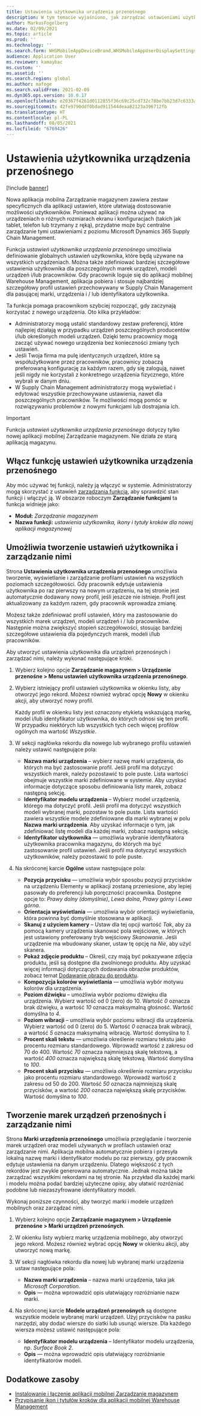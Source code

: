 ```yaml
---
title: Ustawienia użytkownika urządzenia przenośnego
description: W tym temacie wyjaśniono, jak zarządzać ustawieniami użytkownika urządzenia przenośnego dla pracowników magazynu.
author: MarkusFogelberg
ms.date: 02/09/2021
ms.topic: article
ms.prod: ''
ms.technology: ''
ms.search.form: WHSMobileAppDeviceBrand,WHSMobileAppUserDisplaySettings
audience: Application User
ms.reviewer: kamaybac
ms.custom: ''
ms.assetid: ''
ms.search.region: global
ms.author: mafoge
ms.search.validFrom: 2021-02-09
ms.dyn365.ops.version: 10.0.17
ms.openlocfilehash: e20367f4261d0112855f36c69c25cd732c78be7bb23d7c6333aea84db437d735
ms.sourcegitcommit: 42fe9790ddf0bdad911544deaa82123a396712fb
ms.translationtype: HT
ms.contentlocale: pl-PL
ms.lasthandoff: 08/05/2021
ms.locfileid: "6769426"
---
```

# <a name="mobile-device-user-settings"></a>Ustawienia użytkownika urządzenia przenośnego

[!include [banner](../../includes/banner.md)]

Nowa aplikacja mobilna Zarządzanie magazynem zawiera zestaw specyficznych dla aplikacji ustawień, które ułatwiają dostosowanie możliwości użytkowników. Ponieważ aplikacji można używać na urządzeniach o różnych rozmiarach ekranu i konfiguracjach (takich jak tablet, telefon lub trzymany z ręką), przydatne może być centralne zarządzanie tymi ustawieniami z poziomu Microsoft Dynamics 365 Supply Chain Management.

Funkcja *ustawień użytkownika urządzenia przenośnego* umożliwia definiowanie globalnych ustawień użytkownika, które będą używane na wszystkich urządzeniach. Można także zdefiniować bardziej szczegółowe ustawienia użytkownika dla poszczególnych marek urządzeń, modeli urządzeń i/lub pracowników. Gdy pracownik loguje się do aplikacji mobilnej Warehouse Management, aplikacja pobiera i stosuje najbardziej szczegółowy profil ustawień przechowywany w Supply Chain Management dla pasującej marki, urządzenia i / lub identyfikatora użytkownika.

Ta funkcja pomaga pracownikom szybciej rozpocząć, gdy zaczynają korzystać z nowego urządzenia. Oto kilka przykładów:

- Administratorzy mogą ustalić standardowy zestaw preferencji, które najlepiej działają w przypadku urządzeń poszczególnych producentów i/lub określonych modeli urządzeń. Dzięki temu pracownicy mogą zacząć używać nowego urządzenia bez konieczności zmiany tych ustawień.
- Jeśli Twoja firma ma pulę identycznych urządzeń, które są współużytkowane przez pracowników, pracownicy zobaczą preferowaną konfigurację za każdym razem, gdy się zalogują, nawet jeśli nigdy nie korzystali z konkretnego urządzenia fizycznego, które wybrali w danym dniu.
- W Supply Chain Management administratorzy mogą wyświetlać i edytować wszystkie przechowywane ustawienia, nawet dla poszczególnych pracowników. Te możliwości mogą pomóc w rozwiązywaniu problemów z nowymi funkcjami lub dostrajania ich.

> [!IMPORTANT]
> Funkcja *ustawień użytkownika urządzenia przenośnego* dotyczy tylko nowej aplikacji mobilnej Zarządzanie magazynem. Nie działa ze starą aplikacją magazynu.

## <a name="turn-on-the-mobile-device-user-settings-feature"></a>Włącz funkcję ustawień użytkownika urządzenia przenośnego

Aby móc używać tej funkcji, należy ją włączyć w systemie. Administratorzy mogą skorzystać z ustawień [zarządzania funkcją](../../fin-ops-core/fin-ops/get-started/feature-management/feature-management-overview.md), aby sprawdzić stan funkcji i włączyć ją. W obszarze roboczym **Zarządzanie funkcjami** ta funkcja widnieje jako:

- **Moduł:** *Zarządzanie magazynem*
- **Nazwa funkcji:** *ustawienia użytkownika, ikony i tytuły kroków dla nowej aplikacji magazynowej*

## <a name="create-and-manage-user-settings"></a>Umożliwia tworzenie ustawień użytkownika i zarządzanie nimi

Strona **Ustawienia użytkownika urządzenia przenośnego** umożliwia tworzenie, wyświetlanie i zarządzanie profilami ustawień na wszystkich poziomach szczegółowości. Gdy pracownik edytuje ustawienia użytkownika po raz pierwszy na nowym urządzeniu, na tej stronie jest automatycznie dodawany nowy profil, jeśli jeszcze nie istnieje. Profil jest aktualizowany za każdym razem, gdy pracownik wprowadza zmianę.

Możesz także zdefiniować profil ustawień, który ma zastosowanie do wszystkich marek urządzeń, modeli urządzeń i / lub pracowników. Następnie można zwiększyć stopień szczegółowości, stosując bardziej szczegółowe ustawienia dla pojedynczych marek, modeli i/lub pracowników.

Aby utworzyć ustawienia użytkownika dla urządzeń przenośnych i zarządzać nimi, należy wykonać następujące kroki.

1. Wybierz kolejno opcje **Zarządzanie magazynem \> Urządzenie przenośne \> Menu ustawień użytkownika urządzenia przenośnego**.
1. Wybierz istniejący profil ustawień użytkownika w okienku listy, aby otworzyć jego rekord. Możesz również wybrać opcję **Nowy** w okienku akcji, aby utworzyć nowy profil.

    Każdy profil w okienku listy jest oznaczony etykietą wskazującą markę, model i/lub identyfikator użytkownika, do których odnosi się ten profil. W przypadku niektórych lub wszystkich tych cech więcej profilów ogólnych ma wartość *Wszystkie*.

1. W sekcji nagłówka rekordu dla nowego lub wybranego profilu ustawień należy ustawić następujące pola:

    - **Nazwa marki urządzenia** – wybierz nazwę marki urządzenia, do których ma być zastosowanie profil. Jeśli profil ma dotyczyć wszystkich marek, należy pozostawić to pole puste. Lista wartości obejmuje wszystkie marki zdefiniowane w systemie. Aby uzyskać informacje dotyczące sposobu definiowania listy marek, zobacz następną sekcję.
    - **Identyfikator modelu urządzenia** – Wybierz model urządzenia, którego ma dotyczyć profil. Jeśli profil ma dotyczyć wszystkich modeli wybranej marki, pozostaw to pole puste. Lista wartości zawiera wszystkie modele zdefiniowane dla marki wybranej w polu **Nazwa marki urządzenia**. Aby uzyskać informacje o tym, jak zdefiniować listę modeli dla każdej marki, zobacz następną sekcję.
    - **Identyfikator użytkownika** — umożliwia wybranie identyfikatora użytkownika pracownika magazynu, do których ma być zastosowanie profil ustawień. Jeśli profil ma dotyczyć wszystkich użytkowników, należy pozostawić to pole puste.

1. Na skróconej karcie **Ogólne** ustaw następujące pola:

    - **Pozycja przycisku** — umożliwia wybór sposobu pozycji przycisków na urządzeniu Elementy w aplikacji zostaną przeniesione, aby lepiej pasowały do preferencji lub poręczności pracownika. Dostępne opcje to: *Prawy dolny (domyślnie)*, *Lewa dolna*, *Prawy górny* i *Lewa górna*.
    - **Orientacja wyświetlania** — umożliwia wybór orientacji wyświetlania, która powinna być domyślnie stosowana w aplikacji.
    - **Skanuj z użyciem kamery** – Ustaw dla tej opcji wartość *Tak*, aby za pomocą kamery urządzenia skanować pola wejściowe, w których jest ustawiony preferowany tryb wejściowy *Skanowanie*. Jeśli urządzenie ma wbudowany skaner, ustaw tę opcję na *Nie*, aby użyć skanera.
    - **Pokaż zdjęcie produktu** – Określ, czy mają być pokazywane zdjęcia produktu, jeśli są dostępne dla zwolnionego produktu. Aby uzyskać więcej informacji dotyczących dodawania obrazów produktów, zobacz temat [Dodawanie obrazu do produktu](../pim/tasks/add-image-product.md).
    - **Kompozycja kolorów wyświetlania** — umożliwia wybór motywu kolorów dla urządzenia.
    - **Poziom dźwięku** – umożliwia wybór poziomu dźwięku dla urządzenia. Wybierz wartość od 0 (zero) do 10. Wartość *0* oznacza brak dźwięku, a wartość *10* oznacza maksymalną głośność. Wartość domyślna to *4*.
    - **Poziom wibracji** – umożliwia wybór poziomu wibracji dla urządzenia. Wybierz wartość od 0 (zero) do 5. Wartość *0* oznacza brak wibracji, a wartość *5* oznacza maksymalną wibrację. Wartość domyślna to *1*.
    - **Procent skali tekstu** — umożliwia określenie rozmiaru tekstu jako procentu rozmiaru standardowego. Wprowadź wartość z zakresu od 70 do 400. Wartość *70* oznacza najmniejszą skalę tekstową, a wartość *400* oznacza największą skalę tekstową. Wartość domyślna to *100*.
    - **Procent skali przycisku** — umożliwia określenie rozmiaru przycisku jako procentu rozmiaru standardowego. Wprowadź wartość z zakresu od 50 do 200. Wartość *50* oznacza najmniejszą skalę przycisków, a wartość *200* oznacza największą skalę przycisków. Wartość domyślna to *100*.

## <a name="create-and-manage-mobile-device-brands"></a>Tworzenie marek urządzeń przenośnych i zarządzanie nimi

Strona **Marki urządzenia przenośnego** umożliwia przeglądanie i tworzenie marek urządzeń oraz modeli używanych w profilach ustawień oraz zarządzanie nimi. Aplikacja mobilna automatycznie pobiera i przesyła lokalną nazwę marki i identyfikator modelu po raz pierwszy, gdy pracownik edytuje ustawienia na danym urządzeniu. Dlatego większość z tych rekordów jest zwykle generowana automatycznie. Jednak można także zarządzać wszystkimi rekordami na tej stronie. Na przykład dla każdej marki i modelu można podać bardziej użyteczne opisy, aby ułatwić rozróżniać podobne lub niezaszyfrowane identyfikatory modeli.

Wykonaj poniższe czynności, aby tworzyć marki i modele urządzeń mobilnych oraz zarządzać nimi.

1. Wybierz kolejno opcje **Zarządzanie magazynem \> Urządzenie przenośne \> Marki urządzeń przenośnych**.
1. W okienku listy wybierz markę urządzenia mobilnego, aby otworzyć jego rekord. Możesz również wybrać opcję **Nowy** w okienku akcji, aby utworzyć nową markę.
1. W sekcji nagłówka rekordu dla nowej lub wybranej marki urządzenia ustaw następujące pola:

    - **Nazwa marki urządzenia** – nazwa marki urządzenia, taka jak *Microsoft Corporation*.
    - **Opis** — można wprowadzić opis ułatwiający rozróżnianie nazw marki.

1. Na skróconej karcie **Modele urządzeń przenośnych** są dostępne wszystkie modele wybranej marki urządzeń. Użyj przycisków na pasku narzędzi, aby dodać wiersze do siatki lub usunąć wiersze. Dla każdego wiersza możesz ustawić następujące pola:

    - **Identyfikator modelu urządzenia** – Identyfikator modelu urządzenia, np. *Surface Book 2*.
    - **Opis** — można wprowadzić opis ułatwiający rozróżnianie identyfikatorów modeli.

## <a name="additional-resources"></a>Dodatkowe zasoby

- [Instalowanie i łączenie aplikacji mobilnej Zarządzanie magazynem](install-configure-warehouse-management-app.md)
- [Przypisanie ikon i tytułów kroków dla aplikacji mobilnej Warehouse Management](step-icons-titles.md)